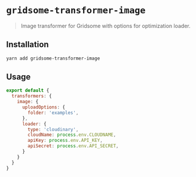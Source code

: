 # `gridsome-transformer-image`

> Image transformer for Gridsome with options for optimization loader.

## Installation

```bash
yarn add gridsome-transformer-image
```

## Usage

```js
export default {
  transformers: {
    image: {
      uploadOptions: {
        folder: 'examples',
      },
      loader: {
        type: 'cloudinary',
        cloudName: process.env.CLOUDNAME,
        apiKey: process.env.API_KEY,
        apiSecret: process.env.API_SECRET,
      }
    }
  }
}
```
